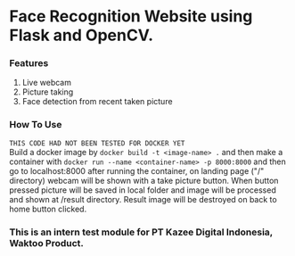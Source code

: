 # Face Recognition Website using Flask and OpenCV.
### Features
1. Live webcam
2. Picture taking
3. Face detection from recent taken picture

### How To Use
`THIS CODE HAD NOT BEEN TESTED FOR DOCKER YET` <br>
Build a docker image by `docker build -t <image-name> .` and then make a container with `docker run --name <container-name> -p 8000:8000` and then go to localhost:8000 after running the container, on landing page ("/" directory) webcam will be shown with a take picture button. When button pressed picture will be saved in local folder and image will be processed and shown at /result directory. Result image will be destroyed on back to home button clicked.

### This is an intern test module for PT Kazee Digital Indonesia, Waktoo Product.
